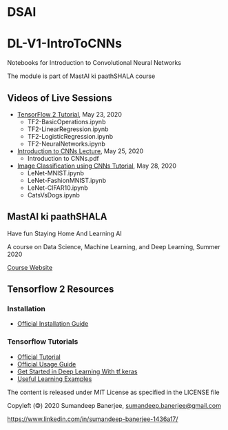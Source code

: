 # DSAI


# DL-V1-IntroToCNNs
Notebooks for Introduction to Convolutional Neural Networks

The module is part of MastAI ki paathSHALA course

## Videos of Live Sessions
* [TensorFlow 2 Tutorial](https://www.youtube.com/watch?v=M5cGJV-cKmE), May 23, 2020
  - TF2-BasicOperations.ipynb
  - TF2-LinearRegression.ipynb
  - TF2-LogisticRegression.ipynb
  - TF2-NeuralNetworks.ipynb
* [Introduction to CNNs Lecture](https://www.youtube.com/watch?v=n0egnMeW4Xk), May 25, 2020
  - Introduction to CNNs.pdf
* [Image Classification using CNNs Tutorial](https://www.youtube.com/watch?v=ucV1TbhoueM), May 28, 2020
  - LeNet-MNIST.ipynb
  - LeNet-FashionMNIST.ipynb
  - LeNet-CIFAR10.ipynb
  - CatsVsDogs.ipynb

## MastAI ki paathSHALA
Have fun Staying Home And Learning AI

A course on Data Science, Machine Learning, and Deep Learning, Summer 2020

[Course Website](https://shala2020.github.io/)

## Tensorflow 2 Resources
### Installation
* [Official Installation Guide](https://www.tensorflow.org/install)

### Tensorflow Tutorials
* [Official Tutorial](https://www.tensorflow.org/tutorials)
* [Official Usage Guide](https://www.tensorflow.org/guide)
* [Get Started in Deep Learning With tf.keras](https://machinelearningmastery.com/tensorflow-tutorial-deep-learning-with-tf-keras/)
* [Useful Learning Examples](https://github.com/aymericdamien/TensorFlow-Examples/tree/master/tensorflow_v2)

The content is released under MIT License as specified in the LICENSE file

Copyleft (&#127279;) 2020 Sumandeep Banerjee, sumandeep.banerjee@gmail.com

https://www.linkedin.com/in/sumandeep-banerjee-1436a17/
